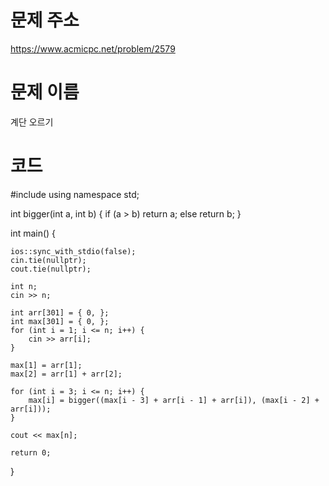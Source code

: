 # 문제 주소
https://www.acmicpc.net/problem/2579

# 문제 이름
계단 오르기

# 코드
#include <iostream>
using namespace std;

int bigger(int a, int b) {
	if (a > b) return a;
	else return b;
}


int main() {

	ios::sync_with_stdio(false);
	cin.tie(nullptr);
	cout.tie(nullptr);

	int n;
	cin >> n;

	int arr[301] = { 0, };
	int max[301] = { 0, };
	for (int i = 1; i <= n; i++) {
		cin >> arr[i];
	}

	max[1] = arr[1];
	max[2] = arr[1] + arr[2];

	for (int i = 3; i <= n; i++) {
		max[i] = bigger((max[i - 3] + arr[i - 1] + arr[i]), (max[i - 2] + arr[i]));
	}
		
	cout << max[n];

	return 0;
	
}

